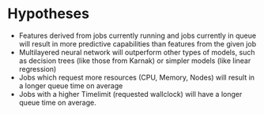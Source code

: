 # Hypotheses
- Features derived from jobs currently running and jobs currently in queue will result in more predictive capabilities than features from the given job
- Multilayered neural network will outperform other types of models, such as decision trees (like those from Karnak) or simpler models (like linear regression)
- Jobs which request more resources (CPU, Memory, Nodes) will result in a longer queue time on average
- Jobs with a higher Timelimit (requested wallclock) will have a longer queue time on average.

